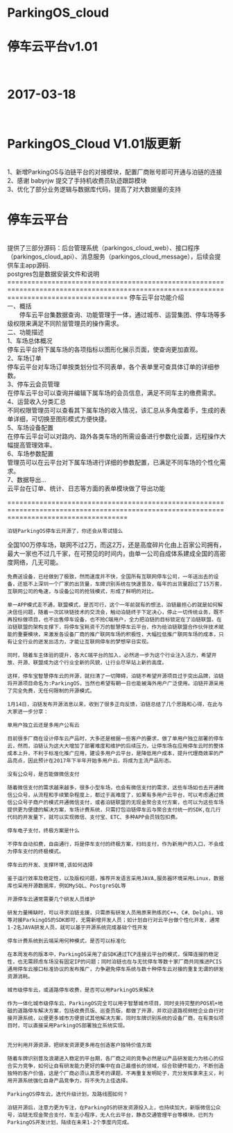 # ParkingOS_cloud
<h1>停车云平台v1.01</h1></br>
<h1>2017-03-18</h1></br>
<h1>ParkingOS_Cloud V1.01版更新</h1></br>
1、新增ParkingOS与泊链平台的对接模块，配置厂商账号即可开通与泊链的连接</br>
2、感谢 babyrjw 提交了手持机收费员轨迹跟踪模块</br>
3、优化了部分业务逻辑与数据库代码，提高了对大数据量的支持</br>
<h1>停车云平台</h1></br>
提供了三部分源码：后台管理系统（parkingos_cloud_web）、接口程序（parkingos_cloud_api）、消息服务（parkingos_cloud_message），后续会提供车主app源码.</br>
postgres包是数据安装文件和说明
==========================================================================================================================================
停车云平台功能介绍</br>
一、概括</br>
　　停车云平台集数据查询、功能管理于一体，通过城市、运营集团、停车场等多级权限来满足不同阶层管理员的操作需求。</br>
二、功能描述</br>
1、车场总体概况</br>
停车云平台将下属车场的各项指标以图形化展示页面，使查询更加直观。</br>
2、车场订单</br>
停车云平台对车场订单按类划分位不同表单，各个表单里可查具体订单的详细参数。</br>
3、停车云会员管理</br>
在停车云平台可以查询并编辑下属车场的会员信息，满足不同车主的缴费需求。</br>
4、运营收入分类汇总</br>
不同权限管理员可以查看其下属车场的收入情况，该汇总从多角度着手，生成的表单详细，可切换至图形模式方便快捷。</br>
5、车场设备配置</br>
在停车云平台可以对路内、路外各类车场的所需设备进行参数化设置，远程操作大幅提高管理效率。</br>
6、车场参数配置</br>
管理员可以在云平台对下属车场进行详细的参数配置，已满足不同车场的个性化需求。</br>
7、数据导出...</br>
云平台在订单、统计、日志等方面的表单模块做了导出功能</br>

==========================================================================================================================================

	泊链ParkingOS停车云开源了，你还会从零试错么

全国100万停车场，联网不过2万，而这2万，还是高度碎片化由上百家公司拥有，最大一家也不过几千家，在可预见的时间内，由单一公司自成体系建成全国的高密度网络，几无可能。

    免费送设备，已经做到了极致，然而速度并不快，全国所有互联网停车公司，一年送出去的设备，还抵不上深圳一个厂家的出货量，车牌识别系统在快速普及，每年的出货量超过了15万套，互联网公司的龟速，与设备公司的抢钱模式，形成了鲜明的对比。

	单一APP模式走不通，联盟模式，是否可行，这个一年前就有的想法，泊链最担心的就是如何解决信任问题，随着一次区块链技术的交流会，触动泊链终于下定决心，停止一切传统业务，既不再投标做项目，也不出售停车设备，也不抢C端用户，全力把泊链的目标锁定在了泊链联盟。在泊链联盟的架构支撑下，将停车宝耗资千万的智慧停车云平台，作为给泊链联盟合作伙伴技术赋能的重要模块，来激发各设备厂商的推广联网车场的积极性，大幅拉低推广联网车场的成本，只有让全行业的迸发出活力，才能让互联网停车的梦想早日实现。

	同时，随着车主体验的提升，各大C端平台的加入，必然进一步为这个行业注入活力，希望开放、开源、联盟成为这个行业全新的风貌，让行业尽早站上新的高度。

	这样，停车宝智慧停车云的开源，就扫清了一切障碍，泊链不希望开源项目过于突出品牌，泊链将开源项目命名为:ParkingOS，当然也希望有朝一日也能被海外用户广泛使用。泊链开源采用了完全免费，无任何限制的开源模式。

	1月14日，泊链发布开源消息以来，收到了很多正向反馈，泊链总结了几个思路和心得，在此与大家进一步分享：

	单用户独立云还是多用户公有云

	目前很多厂商在设计停车云产品时，大多还是根据一些客户的要求，做了单用户独立部署的停车云，然而，泊链认为这大大增加了部署难度和维护的后续压力，让停车场在应用停车云时的整体成本上升，不利于标准化推广应用，建设多用户云平台，是降低用户成本，提升代理商效率的产品亮点，因此预计在2017年下半年开始多用户云，将成为主流产品形态。

	没有公众号，是否能做微信支付

	随着微信支付的需求越来越多，很多小型车场，也会有微信支付的需求，这些车场如也去开通微信公众号，从流程和手续繁杂程度上，都过于高难度了，如果有多用户云平台，可以考虑通过微信公众号子商户的模式开通微信支付，或者泊链联盟的无现金聚合支付方案，也可以为这些车场提供更为便捷的解决方案，车场计费系统，只需打包泊链停车云与聚合支付统一的SDK,在几行代码的开发量下，就可以实现微信、支付宝、ETC、多种APP会员钱包扣费。

	停车电子支付，终极方案是什么

	不停车自动扣费，自由通行，将是停车支付的终极方案，扫码支付，作为新用户的入口，不会成为停车支付的终极模式。

	停车云的开发、支撑环境,该如何选择

	鉴于运行效率及稳定性，以及版权问题，推荐开发语言采用JAVA,服务器环境采用Linux，数据库也采用开源数据库，例如MySQL、PostgreSQL等

	开源停车云通常需要几个研发人员维护

	研发力量稀缺时，可以寻求泊链支援，只需原有研发人员用原来熟练的C++、C#、Delphi、VB等对接ParkingOS的SDK即可，无需新增开发人员；如计划自行对云平台做个性化开发，通常1-2名JAVA研发人员，就可以基于开源系统完成基础个性开发

	停车计费系统到云端采用何种模式，是否可以标准化

	在本周发布的版本中，ParkingOS采用了由SDK通过TCP连接云平台的模式，保障连接的稳定性，也无需顾虑车场没有固定IP的问题；同时泊链也在与无忧停车等数十家厂商共同推进PCIS通用停车云接口标准协议的发布推广，力争避免停车系统与数十种停车云对接的重复无谓的研发资源消耗。
	
	城市级停车云，或道路停车收费，是否可以用ParkingOS来解决

	作为一体化城市级停车云，ParkingOS完全可以用于智慧城市项目，同时支持完整的POS机+地磁的道路停车解决方案，包括收费员版、巡查员版，都做了开源，并欢迎道路视频桩企业自行对接开源系统，以便更多城市方便尝试其他解决方案，同时车牌识别系统的设备厂商，在有类似项目时，可以直接采用ParkingOS部署独立系统实现。


	充分利用开源资源，把研发资源更多用在创造客户独特价值方面

	随着车牌识别普及浪潮进入稳定的平台期，各厂商之间的竞争必然是以产品研发能力为核心的综合实力竞争，如何让自有研发能力更好的集中在自己最擅长的领域，综合软硬件能力，不断创造独特的客户价值，这是个厂商必须认真思考的课题，不再重复发明轮子，充分发挥拿来主义，利用开源系统强化自身产品竞争力，将不失为上佳选择。	

	ParkingOS停车云，迭代升级计划，及路线图如何？

	泊链开源后，注意力更为专注，在ParkingOS的研发资源投入上，也持续加大，新版微信公众号，泊链无现金聚合支付，车主小程序，无人化云平台，静态交通管理平台等模块，已列为ParkingOS开发计划，陆续在未来1-2个季度内完成。
